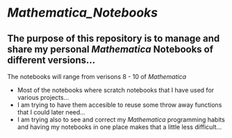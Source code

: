 <em>Mathematica_Notebooks</em> 
=====================

The purpose of this repository is to manage and share my personal <em>Mathematica</em> Notebooks of different versions...
---

The notebooks will range from verisons 8 - 10 of <em>Mathematica</em>
* Most of the notebooks where scratch notebooks that I have used for various projects...
* I am trying to have them accesible to reuse some throw away functions that I could later need...
* I am trying also to see and correct my <em>Mathematica</em> programming habits and having my notebooks in one place makes that a little less difficult...

